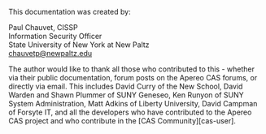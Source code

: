 
This documentation was created by:

Paul Chauvet, CISSP<br/>
Information Security Officer<br/>
State University of New York at New Paltz<br/>
chauvetp@newpaltz.edu<br/>

The author would like to thank all those who contributed to this - whether via their public documentation, forum posts on the Apereo CAS forums, or directly via email.  This includes David Curry of the New School, David Warden and Shawn Plummer of SUNY Geneseo, Ken Runyon of SUNY System Administration, Matt Adkins of Liberty University, David Campman of Forsyte IT, and all the developers who have contributed to the Apereo CAS project and who contribute in the [CAS Community][cas-user].